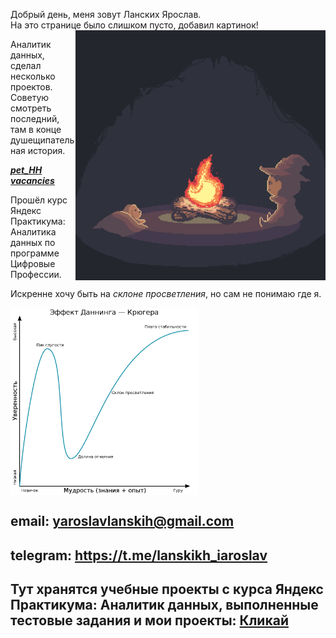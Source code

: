 
Добрый день, меня зовут Ланских Ярослав. <br>
На это странице было слишком пусто, добавил картинок!
<img align="right" alt="Nice picture of campfire" width="400" src="images/campfire.gif" />

Аналитик данных, сделал несколько проектов. Советую смотреть последний, <br>
там в конце душещипательная история.

***[pet_HH vacancies](https://github.com/IaroslavLanskikh/Projects/tree/main/pet_hh)***

Прошёл курс Яндекс Практикума: Аналитика данных по программе Цифровые Профессии.

Искренне хочу быть на *склоне просветления*, но сам не понимаю где я. 

<img align="center" alt="Nice picture of campfire" width="300" src="images/Dunning.png" />
 

## email: yaroslavlanskih@gmail.com
## telegram: https://t.me/lanskikh_iaroslav


## Тут хранятся учебные проекты с курса Яндекс Практикума: Аналитик данных, выполненные тестовые задания и мои проекты: [Кликай](https://github.com/IaroslavLanskikh/Projects)
